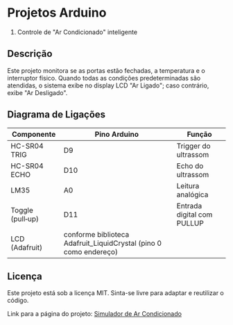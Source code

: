 
# Projetos Arduino
1. Controle de "Ar Condicionado" inteligente

## Descrição

Este projeto monitora se as portas estão fechadas, a temperatura e o interruptor físico. Quando todas as condições predeterminadas são atendidas, o sistema exibe no display LCD "Ar Ligado"; caso contrário, exibe "Ar Desligado".

## Diagrama de Ligações

| Componente       | Pino Arduino                                                       | Função                     |
| ---------------- | ------------------------------------------------------------------ | -------------------------- |
| HC-SR04 TRIG     | D9                                                                 | Trigger do ultrassom       |
| HC-SR04 ECHO     | D10                                                                | Echo do ultrassom          |
| LM35             | A0                                                                 | Leitura analógica          |
| Toggle (pull‑up) | D11                                                                | Entrada digital com PULLUP |
| LCD (Adafruit)   | conforme biblioteca Adafruit\_LiquidCrystal (pino 0 como endereço) |                            |

## Licença

Este projeto está sob a licença MIT. Sinta-se livre para adaptar e reutilizar o código.

Link para a página do projeto: [Simulador de Ar Condicionado](https://www.tinkercad.com/things/dolAu5RwqGz-simulador-de-ar-condicionado)